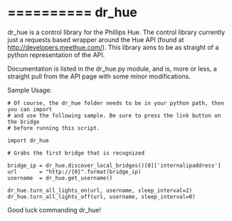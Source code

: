 ==========
dr_hue
==========

dr_hue is a control library for the Phillips Hue. The control library currently just a requests based wrapper around the Hue API (found at http://developers.meethue.com/). This library aims to be as straight of a python representation of the API.

Documentation is listed in the dr_hue.py module, and is, more or less, a straight pull from the API page with some minor modifications.

Sample Usage:

    # Of course, the dr_hue folder needs to be in your python path, then you can import
    # and use the following sample. Be sure to press the link button on the bridge
    # before running this script.

    import dr_hue

    # Grabs the first bridge that is recognized
    
    bridge_ip = dr_hue.discover_local_bridges()[0]['internalipaddress']
    url       = "http://{0}".format(bridge_ip)
    username  = dr_hue.get_username()

    dr_hue.turn_all_lights_on(url, username, sleep_interval=2)
    dr_hue.turn_all_lights_off(url, username, sleep_interval=0)

Good luck commanding dr_hue!